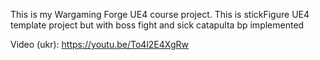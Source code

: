 This is my Wargaming Forge UE4 course project.
This is stickFigure UE4 template project but with boss fight and sick catapulta bp implemented

Video (ukr):
https://youtu.be/To4l2E4XgRw